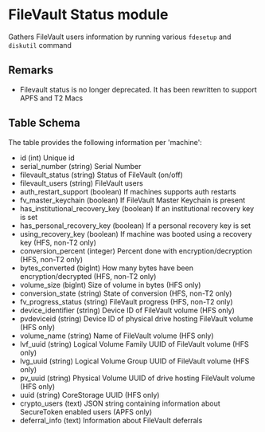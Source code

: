 FileVault Status module
=======================

Gathers FileVault users information by running various `fdesetup` and `diskutil` command


Remarks
----

* Filevault status is no longer deprecated. It has been rewritten to support APFS and T2 Macs


Table Schema
----


The table provides the following information per 'machine':

* id (int) Unique id
* serial_number (string) Serial Number
* filevault_status (string) Status of FileVault (on/off)
* filevault_users (string) FileVault users
* auth_restart_support (boolean) If machines supports auth restarts
* fv_master_keychain (boolean) If FileVault Master Keychain is present
* has_institutional_recovery_key (boolean) If an institutional recovery key is set
* has_personal_recovery_key (boolean) If a personal recovery key is set
* using_recovery_key (boolean) If machine was booted using a recovery key (HFS, non-T2 only)
* conversion_percent (integer) Percent done with encryption/decryption (HFS, non-T2 only)
* bytes_converted (bigInt) How many bytes have been encryption/decrypted (HFS, non-T2 only)
* volume_size (bigInt) Size of volume in bytes (HFS only)
* conversion_state (string) State of conversion (HFS, non-T2 only)
* fv_progress_status (string) FileVault progress (HFS, non-T2 only)
* device_identifier (string) Device ID of FileVault volume (HFS only)
* pvdeviceid (string) Device ID of physical drive hosting FileVault volume (HFS only)
* volume_name (string) Name of FileVault volume (HFS only)
* lvf_uuid (string) Logical Volume Family UUID of FileVault volume (HFS only)
* lvg_uuid (string) Logical Volume Group UUID of FileVault volume (HFS only)
* pv_uuid (string) Physical Volume UUID of drive hosting FileVault volume (HFS only)
* uuid (string) CoreStorage UUID (HFS only)
* crypto_users (text) JSON string containing information about SecureToken enabled users (APFS only)
* deferral_info (text) Information about FileVault deferrals
